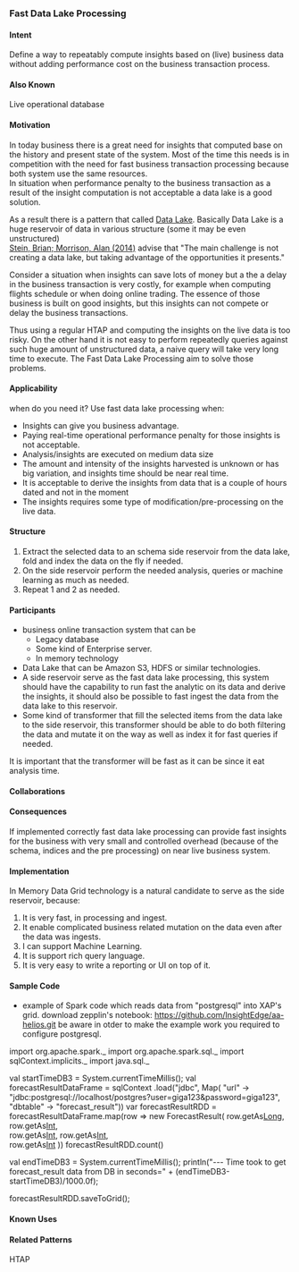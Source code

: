 
### Fast Data Lake Processing

#### Intent

Define a way to repeatably compute insights based on (live) business data without adding performance 
cost on the business transaction process.


#### Also Known 
Live operational database
 
#### Motivation 

In today business there is a great need for insights that computed base on the history and present state of the system.
Most of the time this needs is in competition with the need for fast business transaction processing because both system use the same resources.  
In situation when performance penalty to the business transaction as a result of the insight computation is not acceptable a data lake is a good solution.

As a result there is a pattern that called [Data Lake](https://en.wikipedia.org/wiki/Data_lake). 
Basically Data Lake is a huge reservoir of data in various structure (some it may be even unstructured)  
[Stein, Brian; Morrison, Alan (2014)](http://www.pwc.com/en_US/us/technology-forecast/2014/cloud-computing/assets/pdf/pwc-technology-forecast-data-lakes.pdf) advise that "The main challenge is not creating a data lake, but taking advantage of the opportunities it presents."

Consider a situation when insights can save lots of money but a the a delay in the business transaction is very costly, for example when computing flights schedule or when doing online trading.
The essence of those business is built on good insights, but this insights can not compete or delay the business transactions.

Thus using a regular HTAP and computing the insights on the live data is too risky.
On the other hand it is not easy to perform repeatedly queries against such huge amount of unstructured data, a naive query will take very long time to execute.
The Fast Data Lake Processing aim to solve those problems. 
 
#### Applicability 
when do you need it?  Use fast data lake processing when:
* Insights can give you business advantage.
* Paying real-time operational performance penalty for those insights is not acceptable.
* Analysis/insights are executed on medium data size
* The amount and intensity of the insights harvested is unknown or has big variation, and insights time should be near real time.
* It is acceptable to derive the insights from data that is a couple of hours dated and not in the moment
* The insights requires some type of modification/pre-processing on the live data.

#### Structure 

1. Extract the selected data to an schema side reservoir from the data lake, fold and index the data on the fly if needed.
2. On the side reservoir perform the needed analysis, queries or machine learning as much as needed.
3. Repeat 1 and 2 as needed.

#### Participants

* business online transaction system that can be
    * Legacy database
    * Some kind of Enterprise server.
    * In memory technology
* Data Lake that can be Amazon S3, HDFS or similar technologies.
* A side reservoir serve as the fast data lake processing, this system should have the capability to run fast the analytic on its data and derive the insights, it should also be possible to fast ingest the data from the data lake to this reservoir.
* Some kind of transformer that fill the selected items from the data lake to the side reservoir, this transformer should be able to do both filtering the data and mutate it on the way as well as index it for fast queries if needed.
   
It is important that the transformer will be fast as it can be since it eat analysis time.

#### Collaborations

#### Consequences

If implemented correctly fast data lake processing can provide fast insights for the business with very small and controlled overhead (because of the schema, indices and the pre processing) on near live business system.

#### Implementation

In Memory Data Grid technology is a natural candidate to serve as the side reservoir, because:
1. It is very fast, in processing and ingest.
2. It enable complicated business related mutation on the data even after the data was ingests.
3. I can support Machine Learning.
4. It is support rich query language.
5. It is very easy to write a reporting or UI on top of it.

#### Sample Code
* example of Spark code which reads data from "postgresql" into XAP's grid.
download zepplin's notebook:
     https://github.com/InsightEdge/aa-helios.git
be aware in otder to make the example work you required to configure postgresql.
 


import org.apache.spark._
import org.apache.spark.sql._
import sqlContext.implicits._
import java.sql._

val startTimeDB3 = System.currentTimeMillis();
val forecastResultDataFrame = sqlContext
  .load("jdbc", Map(
  "url" -> "jdbc:postgresql://localhost/postgres?user=giga123&password=giga123",
  "dbtable" -> "forecast_result"))
var forecastResultRDD = forecastResultDataFrame.map(row =>  new ForecastResult(
    row.getAs[Long]("routing_id"), 
    row.getAs[Int]("status_code"),  
    row.getAs[Int]("sponsor_code"),
    row.getAs[Int]("sponsor_id"),  
    row.getAs[Int]("num_observations")
    ))
forecastResultRDD.count()

val endTimeDB3 = System.currentTimeMillis();
println("--- Time took to get forecast_result data from DB in seconds=" + (endTimeDB3-startTimeDB3)/1000.0f);

forecastResultRDD.saveToGrid();


#### Known Uses

#### Related Patterns
HTAP
